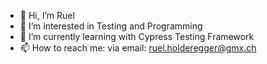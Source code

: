 - 👋 Hi, I’m Ruel
- 👀 I’m interested in Testing and Programming
- 🌱 I’m currently learning with Cypress Testing Framework
- 📫 How to reach me: via email: ruel.holderegger@gmx.ch

<!---
ruel85/ruel85 is a ✨ special ✨ repository because its `README.md` (this file) appears on your GitHub profile.
You can click the Preview link to take a look at your changes.
--->
